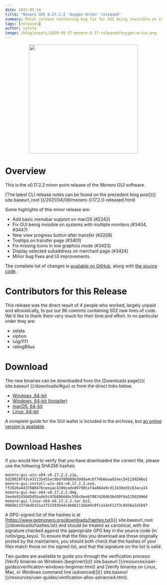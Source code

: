 ```yaml
---
date: 2021-05-14
title: "Monero GUI 0.17.2.2 'Oxygen Orion' released"
summary: Point release containing bug fix for GUI being invisible on systems with multiple monitors.
tags: [releases]
author: selsta
image: /blog/assets/2020-09-17-monero-0.17-released/oxygen-orion.png
---
```


<div align="center">
    <img src="{{ page.image }}" width="350px">
</div>

# Overview

This is the v0.17.2.2 minor point release of the Monero GUI software.

[The latest CLI release notes can be found on the precedent blog post]({{ site.baseurl_root }}/2021/04/09/monero-0.17.2.0-released.html)

Some highlights of this minor release are:

- Add basic menubar support on macOS (#2242)
- Fix GUI being invisible on systems with multiple monitors (#3404, #3447)
- New view progress button after transfer (#3208)
- Tooltips on transfer page (#3401)
- Fix missing icons in low graphics mode (#3423)
- Display selected subaddress on merchant page (#3424)
- Minor bug fixes and UI improvements

The complete list of changes is [available on GitHub](https://github.com/monero-project/monero-gui/compare/v0.17.2.1...v0.17.2.2), along with [the source code](https://github.com/monero-project/monero-gui/tree/v0.17.2.2).

# Contributors for this Release

This release was the direct result of 4 people who worked, largely unpaid and altruistically, to put out 96 commits containing 502 new lines of code. We'd like to thank them very much for their time and effort. In no particular order they are:

- selsta
- xiphon
- luigi1111
- rating89us

# Download

The new binaries can be downloaded from the [Downloads page]({{ site.baseurl }}/downloads/#gui) or from the direct links below.

- [Windows, 64-bit](https://downloads.getmonero.org/gui/monero-gui-win-x64-v0.17.2.2.zip)
- [Windows, 64-bit (Installer)](https://downloads.getmonero.org/gui/monero-gui-install-win-x64-v0.17.2.2.exe)
- [macOS, 64-bit](https://downloads.getmonero.org/gui/monero-gui-mac-x64-v0.17.2.2.dmg)
- [Linux, 64-bit](https://downloads.getmonero.org/gui/monero-gui-linux-x64-v0.17.2.2.tar.bz2)

A complete guide for the GUI wallet is included in the archives, but [an online version is available](https://github.com/monero-ecosystem/monero-GUI-guide/blob/master/monero-GUI-guide.md).

# Download Hashes

If you would like to verify that you have downloaded the correct file, please use the following SHA256 hashes:

```
monero-gui-win-x64-v0.17.2.2.zip, 5d20829f43c431135455ec9bd788889e59dda4c6f74b6eaa92eec5411d9246e2
monero-gui-install-win-x64-v0.17.2.2.exe, ff2826a4437080470ceeaac43d0cede89798caf4a864a9cd13430ed2c63aca14
monero-gui-mac-x64-v0.17.2.2.dmg, 3ee4e9145b0545ba4e5c47b89b64bc558c8eeb7887d260b3bd30f6a215029964
monero-gui-linux-x64-v0.17.2.2.tar.bz2, 0088b133febdb151a3753393b4dc8b06111b844c0fca14e512f3c8d56a2a5b97
```

A GPG-signed list of the hashes is at [https://www.getmonero.org/downloads/hashes.txt]({{ site.baseurl_root }}/downloads/hashes.txt) and should be treated as canonical, with the signature checked against the appropriate GPG key in the source code (in /utils/gpg_keys). To ensure that the files you download are those originally posted by the maintainers, you should both check that the hashes of your files match those on the signed list, and that the signature on the list is valid.

Two guides are available to guide you through the verification process: [Verify binaries on Windows (beginner)]({{ site.baseurl }}/resources/user-guides/verification-windows-beginner.html) and [Verify binaries on Linux, Mac, or Windows command line (advanced)]({{ site.baseurl }}/resources/user-guides/verification-allos-advanced.html).
